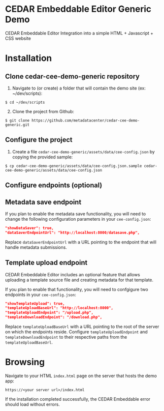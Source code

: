 CEDAR Embeddable Editor Generic Demo
=======================
CEDAR Embeddable Editor Integration into a simple HTML + Javascript + CSS website

# Installation

## Clone cedar-cee-demo-generic repository

1. Navigate to (or create) a folder that will contain the demo site (ex: ~/dev/scripts):

```shell
$ cd ~/dev/scripts
```

2. Clone the project from Github:

```shell
$ git clone https://github.com/metadatacenter/cedar-cee-demo-generic.git
```

## Configure the project

1. Create a file `cedar-cee-demo-generic/assets/data/cee-config.json` by copying the provided sample:

```shell
$ cp cedar-cee-demo-generic/assets/data/cee-config.json.sample cedar-cee-demo-generic/assets/data/cee-config.json
```

## Configure endpoints (optional)

## Metadata save endpoint

If you plan to enable the metadata save functionality, you will need to change the following configuration parameters in your `cee-config.json`:

```json
"showDataSaver": true,
"dataSaverEndpointUrl": "http://localhost:8000/datasave.php",
```
Replace `dataSaverEndpointUrl` with a URL pointing to the endpoint that will handle metadata submissions.

## Template upload endpoint

CEDAR Embeddable Editor includes an optional feature that allows uploading a template source file and creating metadata for that template.

If you plan to enable that functionality, you will need to confgigure two endpoints in your `cee-config.json`:

```json
"showTemplateUpload": true,
"templateUploadBaseUrl": "http://localhost:8000",
"templateUploadEndpoint": "/upload.php",
"templateDownloadEndpoint": "/download.php",
```
Replace `templateUploadBaseUrl` with a URL pointing to the root of the server on which the endpoints reside. Configure `templateUploadEndpoint` and `templateDownloadEndpoint` to their respective paths from the `templateUploadBaseUrl`. 

# Browsing

Navigate to your HTML `index.html` page on the server that hosts the demo app:

```shell
https://<your server url>/index.html
```

If the installation completed successfully, the CEDAR Embeddable error should load without errors.
